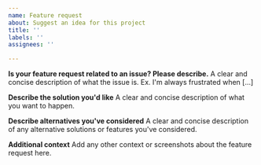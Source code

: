 ```yaml
---
name: Feature request
about: Suggest an idea for this project
title: ''
labels: ''
assignees: ''

---
```


**Is your feature request related to an issue? Please describe.**
A clear and concise description of what the issue is. Ex. I'm always frustrated when [...]

**Describe the solution you'd like**
A clear and concise description of what you want to happen.

**Describe alternatives you've considered**
A clear and concise description of any alternative solutions or features you've considered.

**Additional context**
Add any other context or screenshots about the feature request here.
